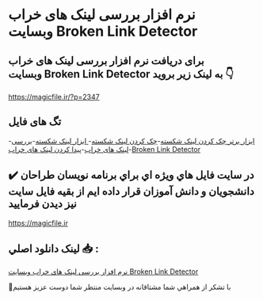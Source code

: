 # نرم افزار بررسی لینک های خراب وبسایت Broken Link Detector

## برای دریافت نرم افزار بررسی لینک های خراب وبسایت Broken Link Detector به لینک زیر بروید 👇

https://magicfile.ir/?p=2347

## تگ های فایل

-[ابزار برتر چک کردن لینک شکسته](https://magicfile.ir/product/broken-link-detector/)-[چک کردن لینک شکسته](https://magicfile.ir/product/broken-link-detector/)-[ ابزار لینک شکسته](https://magicfile.ir/product/broken-link-detector/)-[بررسی لینک های خراب](https://magicfile.ir/product/broken-link-detector/)-[پیدا کردن لینک های خراب](https://magicfile.ir/product/broken-link-detector/)-[Broken Link Detector](https://magicfile.ir/product/broken-link-detector/)

## ✔️ در سايت فايل هاي ويژه اي براي برنامه نويسان طراحان دانشجويان و دانش آموزان قرار داده ايم از بقيه فايل سايت نيز ديدن فرماييد

https://magicfile.ir


## لينک دانلود اصلي 📥 :

[نرم افزار بررسی لینک های خراب وبسایت Broken Link Detector](https://magicfile.ir/product/broken-link-detector/) 


🙏با تشکر از همراهي شما مشتاقانه در وبسایت منتظر شما دوست عزیز هستیم

